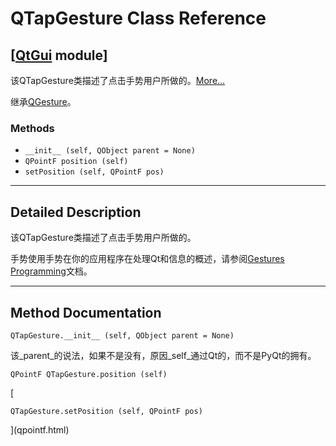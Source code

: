 # QTapGesture Class Reference

## [[QtGui](index.htm) module]

该QTapGesture类描述了点击手势用户所做的。[More...](#details)

继承[QGesture](qgesture.html)。

### Methods

*   `__init__ (self, QObject parent = None)`
*   `QPointF position (self)`
*   `setPosition (self, QPointF pos)`

* * *

## Detailed Description

该QTapGesture类描述了点击手势用户所做的。

手势使用手势在你的应用程序在处理Qt和信息的概述，请参阅[Gestures Programming](index.htm)文档。

* * *

## Method Documentation

```
QTapGesture.__init__ (self, QObject parent = None)
```

该_parent_的说法，如果不是没有，原因_self_通过Qt的，而不是PyQt的拥有。

```
QPointF QTapGesture.position (self)
```

[

```
QTapGesture.setPosition (self, QPointF pos)
```

](qpointf.html)